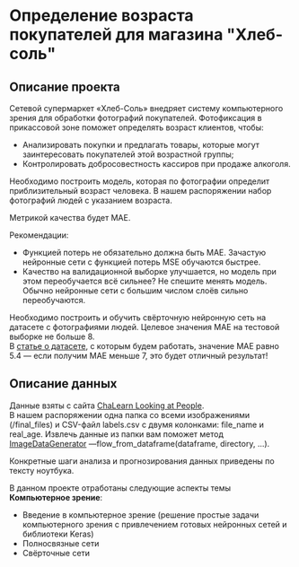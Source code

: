 # Определение возраста покупателей для магазина "Хлеб-соль"

## Описание проекта
Сетевой супермаркет «Хлеб-Соль» внедряет систему компьютерного зрения для обработки фотографий покупателей. Фотофиксация в прикассовой зоне поможет определять возраст клиентов, чтобы:  
- Анализировать покупки и предлагать товары, которые могут заинтересовать покупателей этой возрастной группы;  
- Контролировать добросовестность кассиров при продаже алкоголя.

Необходимо построить модель, которая по фотографии определит приблизительный возраст человека. В нашем распоряжении набор фотографий людей с указанием возраста.

Метрикой качества будет MAE.

Рекомендации:  
- Функцией потерь не обязательно должна быть MAE. Зачастую нейронные сети с функцией потерь MSE обучаются быстрее.  
- Качество на валидационной выборке улучшается, но модель при этом переобучается всё сильнее? Не спешите менять модель. Обычно нейронные сети с большим числом слоёв сильно переобучаются.

Необходимо построить и обучить свёрточную нейронную сеть на датасете с фотографиями людей. Целевое значения MAE на тестовой выборке не больше 8.  
В [статье о датасете](https://inria.hal.science/hal-01677892/document), с которым будем работать, значение MAE равно 5.4 — если получим MAE меньше 7, это будет отличный результат!

## Описание данных
Данные взяты с сайта [ChaLearn Looking at People](http://chalearnlap.cvc.uab.es/dataset/26/description/).  
В нашем распоряжении одна папка со всеми изображениями (/final_files) и CSV-файл labels.csv с двумя колонками: file_name и real_age. 
Извлечь данные из папки вам поможет метод [ImageDataGenerator](https://keras.io/preprocessing/image/) —flow_from_dataframe(dataframe, directory, ...).

Конкретные шаги анализа и прогнозирования данных приведены по тексту ноутбука.  

В данном проекте отработаны следующие аспекты темы **Компьютерное зрение**:  
- Введение в компьютерное зрение (решение простые задачи компьютерного зрения с привлечением готовых нейронных сетей и библиотеки Keras)  
- Полносвязные сети  
- Свёрточные сети
